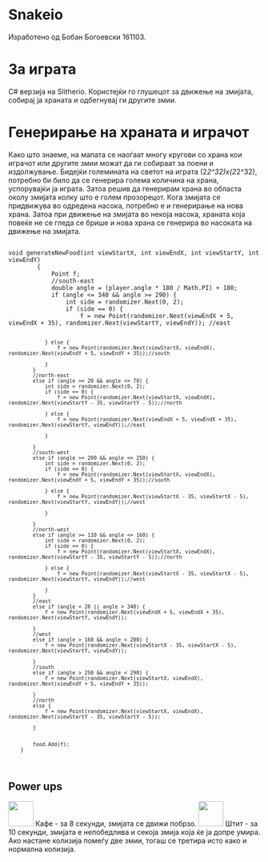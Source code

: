 # Snakeio
Изработено од Бобан Богоевски 161103.

<h1>За играта</h1>
C# верзија на Slitherio. Користејќи го глушецот за движење на змијата, собирај ја храната и одбегнувај ги другите змии. 

<h1>Генерирање на храната и играчот</h1>

Како што знаеме, на мапата се наоѓаат многу кругови со храна кои играчот или другите змии можат да ги собираат за поени и издолжување. Бидејќи големината на светот на играта (2*2^32)x(2*2^32), потребно би било да се генерира голема количина на храна, успорувајќи ја играта. Затоа решив да генерирам храна во областа околу змијата колку што е голем прозорецот. Кога змијата се придвижува во одредена насока, потребно е и генерирање на нова храна. Затоа при движење на змијата во некоја насока, храната која повеќе не се гледа се брише и нова храна се генерира во насоката на движење на змијата.

<code>
void generateNewFood(int viewStartX, int viewEndX, int viewStartY, int viewEndY)
		{
			Point f;
			//south-east
			double angle = (player.angle * 180 / Math.PI) + 180;
			if (angle <= 340 && angle >= 290) {
				int side = randomizer.Next(0, 2);
				if (side == 0) {
					f = new Point(randomizer.Next(viewEndX + 5, viewEndX + 35), randomizer.Next(viewStartY, viewEndY)); //east
					
				} else {
					f = new Point(randomizer.Next(viewStartX, viewEndX), randomizer.Next(viewEndY + 5, viewEndY + 35));//south
					
				}
			}
			//north-east
			else if (angle >= 20 && angle <= 70) {
				int side = randomizer.Next(0, 2);
				if (side == 0) {
					f = new Point(randomizer.Next(viewStartX, viewEndX), randomizer.Next(viewStartY - 35, viewStartY - 5));//north
					
				} else {
					f = new Point(randomizer.Next(viewEndX + 5, viewEndX + 35), randomizer.Next(viewStartY, viewEndY));//east
					
				}
				
			}
			//south-west
			else if (angle >= 200 && angle <= 250) {
				int side = randomizer.Next(0, 2);
				if (side == 0) {
					f = new Point(randomizer.Next(viewStartX, viewEndX), randomizer.Next(viewEndY + 5, viewEndY + 35));//south
					
				} else {
					f = new Point(randomizer.Next(viewStartX - 35, viewStartX - 5), randomizer.Next(viewStartY, viewEndY));//west
					
				}
				
			}
			//north-west
			else if (angle >= 110 && angle <= 160) {
				int side = randomizer.Next(0, 2);
				if (side == 0) {
					f = new Point(randomizer.Next(viewStartX, viewEndX), randomizer.Next(viewStartY - 35, viewStartY - 5));//north
					
				} else {
					f = new Point(randomizer.Next(viewStartX - 35, viewStartX - 5), randomizer.Next(viewStartY, viewEndY));//west
					
				}
			}
			//east
			else if (angle < 20 || angle > 340) {
				f = new Point(randomizer.Next(viewEndX + 5, viewEndX + 35), randomizer.Next(viewStartY, viewEndY));
				
			}
			//west
			else if (angle > 160 && angle < 200) {
				f = new Point(randomizer.Next(viewStartX - 35, viewStartX - 5), randomizer.Next(viewStartY, viewEndY));
				
			}
			//south
			else if (angle > 250 && angle < 290) {
				f = new Point(randomizer.Next(viewStartX, viewEndX), randomizer.Next(viewEndY + 5, viewEndY + 35));
				
			}
			//north
			else {
				f = new Point(randomizer.Next(viewStartX, viewEndX), randomizer.Next(viewStartY - 35, viewStartY - 5));
				
			}
			
			
			food.Add(f);
		}
</code>

<h2>Power ups</h2>
<img src="https://i.imgur.com/P10RfmS.png" style="width:50px;"> Кафе - за 8 секунди, змијата се движи побрзо.
<img src="https://i.imgur.com/B3piYBp.png" style="width:50px;"> Штит - за 10 секунди, змијата е непобедлива и секоја змија која ќе ја допре умира. Ако настане колизија помеѓу две змии, тогаш се третира исто како и нормална колизија.




